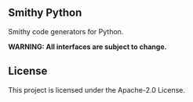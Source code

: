 ## Smithy Python

Smithy code generators for Python.

**WARNING: All interfaces are subject to change.**

## License

This project is licensed under the Apache-2.0 License.

